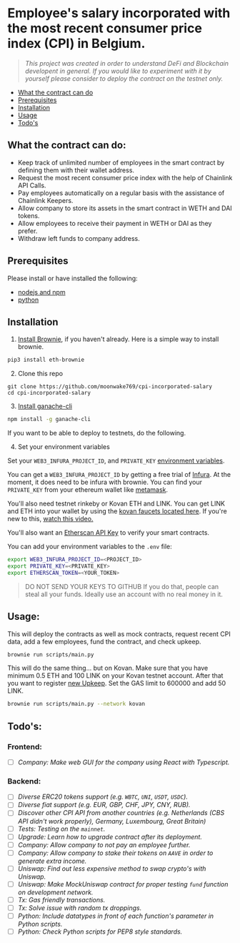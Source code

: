 # Employee's salary incorporated with the most recent consumer price index (CPI) in Belgium.
> _This project was created in order to understand DeFi and Blockchain developent in general. If you would like to experiment with it by yourself please consider to deploy the contract on the testnet only._


- [What the contract can do](#what-the-contract-can-do "Goto what-the-contract-can-do")
- [Prerequisites](#prerequisites "Goto prerequisites")
- [Installation](#installation "Goto installation")
- [Usage](#usage "Goto usage")
- [Todo's](#todos "Goto todos")

## What the contract can do:
* Keep track of unlimited number of employees in the smart contract by defining them with their wallet address.
* Request the most recent consumer price index with the help of Chainlink API Calls.
* Pay employees automatically on a regular basis with the assistance of Chainlink Keepers.
* Allow company to store its assets in the smart contract in WETH and DAI tokens.
* Allow employees to receive their payment in WETH or DAI as they prefer.
* Withdraw left funds to company address.

## Prerequisites

Please install or have installed the following:

- [nodejs and npm](https://nodejs.org/en/download/)
- [python](https://www.python.org/downloads/)
## Installation

1. [Install Brownie](https://eth-brownie.readthedocs.io/en/stable/install.html), if you haven't already. Here is a simple way to install brownie.

```bash
pip3 install eth-brownie
```

2. Clone this repo
```
git clone https://github.com/moonwake769/cpi-incorporated-salary
cd cpi-incorporated-salary
```

3. [Install ganache-cli](https://www.npmjs.com/package/ganache-cli)

```bash
npm install -g ganache-cli
```

If you want to be able to deploy to testnets, do the following. 

4. Set your environment variables

Set your `WEB3_INFURA_PROJECT_ID`, and `PRIVATE_KEY` [environment variables](https://www.twilio.com/blog/2017/01/how-to-set-environment-variables.html). 

You can get a `WEB3_INFURA_PROJECT_ID` by getting a free trial of [Infura](https://infura.io/). At the moment, it does need to be infura with brownie. You can find your `PRIVATE_KEY` from your ethereum wallet like [metamask](https://metamask.io/). 

You'll also need testnet rinkeby or Kovan ETH and LINK. You can get LINK and ETH into your wallet by using the [kovan faucets located here](https://docs.chain.link/docs/link-token-contracts#kovan). If you're new to this, [watch this video.](https://www.youtube.com/watch?v=P7FX_1PePX0)

You'll also want an [Etherscan API Key](https://etherscan.io/apis) to verify your smart contracts. 

You can add your environment variables to the `.env` file:
```bash
export WEB3_INFURA_PROJECT_ID=<PROJECT_ID>
export PRIVATE_KEY=<PRIVATE_KEY>
export ETHERSCAN_TOKEN=<YOUR_TOKEN>
```
> DO NOT SEND YOUR KEYS TO GITHUB
> If you do that, people can steal all your funds. Ideally use an account with no real money in it. 

## Usage:
This will deploy the contracts as well as mock contracts, request recent CPI data, add a few employees, fund the contract, and check upkeep.
```bash
brownie run scripts/main.py
```
This will do the same thing... but on Kovan. Make sure that you have minimum 0.5 ETH and 100 LINK on your Kovan testnet account. After that you want to register [new Upkeep](https://keepers.chain.link/). Set the GAS limit to 600000 and add 50 LINK. 
```bash
brownie run scripts/main.py --network kovan
```

## Todo's:
### Frontend:
- [ ] _Company: Make web GUI for the company using React with Typescript._
### Backend:
- [ ] _Diverse ERC20 tokens support (e.g. `WBTC`, `UNI`, `USDT`, `USDC`)._
- [ ] _Diverse fiat support (e.g. EUR, GBP, CHF, JPY, CNY, RUB)._
- [ ] _Discover other CPI API from another countries (e.g. Netherlands (CBS API didn't work properly), Germany, Luxembourg, Great Britain)_
- [ ] _Tests: Testing on the `mainnet`._
- [ ] _Upgrade: Learn how to upgrade contract after its deployment._
- [ ] _Company: Allow company to not pay an employee further._
- [ ] _Company: Allow company to stake their tokens on `AAVE` in order to generate extra income._
- [ ] _Uniswap: Find out less expensive method to swap crypto's with Uniswap._
- [ ] _Uniswap: Make MockUniswap contract for proper testing `fund` function on development network._
- [ ] _Tx: Gas friendly transactions._
- [ ] _Tx: Solve issue with random tx droppings._
- [ ] _Python: Include datatypes in front of each function's parameter in Python scripts._
- [ ] _Python: Check Python scripts for PEP8 style standards._
